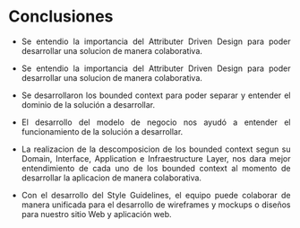 <div style="text-align: justify;">
<h1><strong>Conclusiones</strong></h1>
  
  + Se entendio la importancia del Attributer Driven Design para poder desarrollar una solucion de manera colaborativa.
  
  + Se entendio la importancia del Attributer Driven Design para poder desarrollar una solucion de manera colaborativa.
    
  + Se desarrollaron los bounded context para poder separar y entender el dominio de la solución a desarrollar.

  + El desarrollo del modelo de negocio nos ayudó a entender el funcionamiento de la solución a desarrollar.
 
  + La realizacion de la descomposicion de los bounded context segun su Domain, Interface, Application e Infraestructure Layer, nos dara mejor entendimiento de cada uno de los bounded context al momento de desarrollar la aplicacion de manera colaborativa.

  + Con el desarrollo del Style Guidelines, el equipo puede colaborar de manera unificada para el desarrollo de wireframes y mockups o diseños para nuestro sitio Web y aplicación web.
<div>